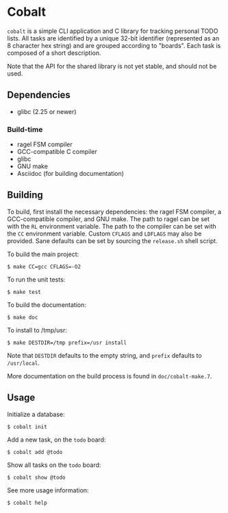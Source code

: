 # Cobalt

`cobalt` is a simple CLI application and C library for tracking personal TODO
lists. All tasks are identified by a unique 32-bit identifier (represented as an
8 character hex string) and are grouped according to "boards". Each task is
composed of a short description.

Note that the API for the shared library is not yet stable, and should not be
used.

## Dependencies
 - glibc (2.25 or newer)

### Build-time
 - ragel FSM compiler
 - GCC-compatible C compiler
 - glibc
 - GNU make
 - Asciidoc (for building documentation)

## Building

To build, first install the necessary dependencies: the ragel FSM compiler, a
GCC-compatible compiler, and GNU make. The path to ragel can be set with the
`RL` environment variable. The path to the compiler can be set with the `CC`
environment variable. Custom `CFLAGS` and `LDFLAGS` may also be provided. Sane
defaults can be set by sourcing the `release.sh` shell script.

To build the main project:
```
$ make CC=gcc CFLAGS=-O2
```

To run the unit tests:
```
$ make test
```

To build the documentation:
```
$ make doc
```

To install to /tmp/usr:
```
$ make DESTDIR=/tmp prefix=/usr install
```
Note that `DESTDIR` defaults to the empty string, and `prefix` defaults to
`/usr/local`.

More documentation on the build process is found in `doc/cobalt-make.7`.

## Usage

Initialize a database:
```
$ cobalt init
```

Add a new task, on the `todo` board:
```
$ cobalt add @todo
```

Show all tasks on the `todo` board:
```
$ cobalt show @todo
```

See more usage information:
```
$ cobalt help
```

